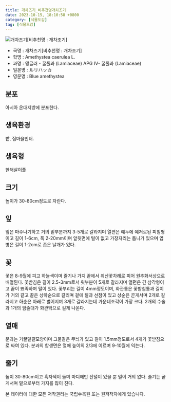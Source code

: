 ```yaml
---
title: 개차즈기_비추천명개차조기
date: 2023-10-15, 18:10:58 +0800
category: [식물도감]
tag: [식물도감]
---
```




![개차즈기[비추천명 : 개차조기]](http://www.nature.go.kr/fileUpload/plants/basic/Labiatae/Amethystea/15660/1_th2.JPG)
- 국명 : 개차즈기[비추천명 : 개차조기]
- 학명 : Amethystea caerulea L.
- 과명 : 앵글러 - 꿀풀과 (Lamiaceae) APG Ⅳ- 꿀풀과 (Lamiaceae)
- 일본명 : ルリハッカ
- 영문명 : Blue amethystea


## 분포
아시아 온대지방에 분포한다.
## 생육환경
밭, 집마을빈터.
## 생육형
한해살이풀
## 크기
높이가 30-80cm정도로 자란다.
## 잎
잎은 마주나기하고 거의 밑부분까지 3-5개로 갈라지며 열편은 예두에 예저로된 피침형이고 길이 1-6cm, 폭 2-20mm이며 앞뒷면에 털이 없고 가장자리는 톱니가 있으며 엽병은 길이 1-2cm로 좁은 날개가 있다.
## 꽃
꽃은 8-9월에 피고 하늘색이며 줄기나 가지 끝에서 취산꽃차례로 피어 원추화서상으로 배열된다. 꽃받침은 길이 2.5-3mm로서 윗부분이 5개로 갈라지며 열편은 긴 삼각형이고 끝이 뾰족하며 털이 있다. 꽃부리는 길이 4mm정도이며, 화관통은 꽃받침통과 길이가 거의 같고 끝은 상하순으로 갈리며 겉에 털과 선점이 있고 상순은 곧게서며 2개로 갈라지고 하순은 아래로 벌어지며 3개로 갈라지는데 가운데조각이 가장 크다. 2개의 수술과 1개의 암술대가 화관밖으로 길게 나온다.
## 열매
분과는 거꿀달걀모양이며 그물같은 무늬가 있고 길이 1.5mm정도로서 4개가 꽃받침으로 싸여 있다. 분과의 합생면은 열매 높이의 2/3에 이르며 9-10월에 익는다.
## 줄기
높이 30-80cm이고 흑자색이 돌며 마디에만 잔털이 있을 뿐 털이 거의 없다. 줄기는 곧게서며 밑으로부터 가지를 많이 친다.






본 데이터에 대한 모든 저작권리는 국립수목원 또는 원저작자에게 있습니다.
